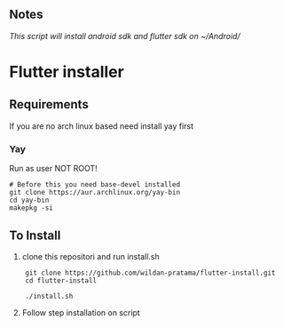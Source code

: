 ## Notes
_This script will install android sdk and flutter sdk on ~/Android/_

# Flutter installer

## Requirements
If you are no arch linux based need install yay first

### Yay

Run as user NOT ROOT!

```
# Before this you need base-devel installed
git clone https://aur.archlinux.org/yay-bin
cd yay-bin
makepkg -si
```

## To Install

1. clone this repositori and run install.sh

```
    git clone https://github.com/wildan-pratama/flutter-install.git
    cd flutter-install

    ./install.sh
```

2. Follow step installation on script
